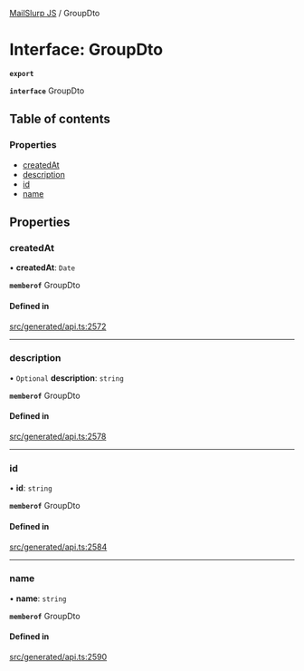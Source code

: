 [MailSlurp JS](../README.md) / GroupDto

# Interface: GroupDto

**`export`**

**`interface`** GroupDto

## Table of contents

### Properties

- [createdAt](GroupDto.md#createdat)
- [description](GroupDto.md#description)
- [id](GroupDto.md#id)
- [name](GroupDto.md#name)

## Properties

### createdAt

• **createdAt**: `Date`

**`memberof`** GroupDto

#### Defined in

[src/generated/api.ts:2572](https://github.com/mailslurp/mailslurp-client/blob/75eefbf/src/generated/api.ts#L2572)

___

### description

• `Optional` **description**: `string`

**`memberof`** GroupDto

#### Defined in

[src/generated/api.ts:2578](https://github.com/mailslurp/mailslurp-client/blob/75eefbf/src/generated/api.ts#L2578)

___

### id

• **id**: `string`

**`memberof`** GroupDto

#### Defined in

[src/generated/api.ts:2584](https://github.com/mailslurp/mailslurp-client/blob/75eefbf/src/generated/api.ts#L2584)

___

### name

• **name**: `string`

**`memberof`** GroupDto

#### Defined in

[src/generated/api.ts:2590](https://github.com/mailslurp/mailslurp-client/blob/75eefbf/src/generated/api.ts#L2590)
